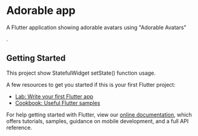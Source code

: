 # Adorable app

A Flutter application showing adorable avatars using "Adorable Avatars" 

[API]: http://avatars.adorable.io/	"Adorable Avatars API"

.

## Getting Started

This project show StatefulWidget setState() function usage.



A few resources to get you started if this is your first Flutter project:

- [Lab: Write your first Flutter app](https://flutter.dev/docs/get-started/codelab)
- [Cookbook: Useful Flutter samples](https://flutter.dev/docs/cookbook)

For help getting started with Flutter, view our
[online documentation](https://flutter.dev/docs), which offers tutorials,
samples, guidance on mobile development, and a full API reference.
